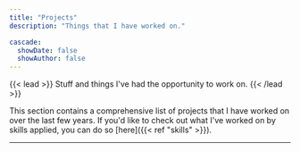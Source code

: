 ```yaml
---
title: "Projects"
description: "Things that I have worked on."

cascade:
  showDate: false
  showAuthor: false
---
```


{{< lead >}}
Stuff and things I've had the opportunity to work on. 
{{< /lead >}}

This section contains a comprehensive list of projects that I have worked on over the last few years. If you'd like to check out what I've worked on by skills applied, you can do so [here]({{< ref "skills" >}}).

---
